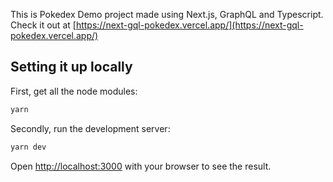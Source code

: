 This is Pokedex Demo project made using Next.js, GraphQL and Typescript.
Check it out at [https://next-gql-pokedex.vercel.app/](https://next-gql-pokedex.vercel.app/) 


## Setting it up locally

First, get all the node modules:

```bash
yarn
```

Secondly, run the development server:

```bash
yarn dev
```

Open [http://localhost:3000](http://localhost:3000) with your browser to see the result.
